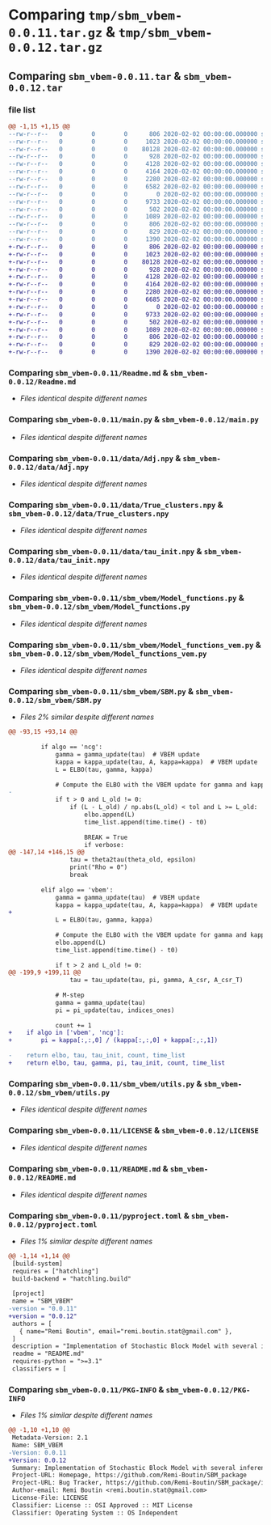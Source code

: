 # Comparing `tmp/sbm_vbem-0.0.11.tar.gz` & `tmp/sbm_vbem-0.0.12.tar.gz`

## Comparing `sbm_vbem-0.0.11.tar` & `sbm_vbem-0.0.12.tar`

### file list

```diff
@@ -1,15 +1,15 @@
--rw-r--r--   0        0        0      806 2020-02-02 00:00:00.000000 sbm_vbem-0.0.11/Readme.md
--rw-r--r--   0        0        0     1023 2020-02-02 00:00:00.000000 sbm_vbem-0.0.11/main.py
--rw-r--r--   0        0        0    80128 2020-02-02 00:00:00.000000 sbm_vbem-0.0.11/data/Adj.npy
--rw-r--r--   0        0        0      928 2020-02-02 00:00:00.000000 sbm_vbem-0.0.11/data/True_clusters.npy
--rw-r--r--   0        0        0     4128 2020-02-02 00:00:00.000000 sbm_vbem-0.0.11/data/tau_init.npy
--rw-r--r--   0        0        0     4164 2020-02-02 00:00:00.000000 sbm_vbem-0.0.11/sbm_vbem/Model_functions.py
--rw-r--r--   0        0        0     2280 2020-02-02 00:00:00.000000 sbm_vbem-0.0.11/sbm_vbem/Model_functions_vem.py
--rw-r--r--   0        0        0     6582 2020-02-02 00:00:00.000000 sbm_vbem-0.0.11/sbm_vbem/SBM.py
--rw-r--r--   0        0        0        0 2020-02-02 00:00:00.000000 sbm_vbem-0.0.11/sbm_vbem/__init__.py
--rw-r--r--   0        0        0     9733 2020-02-02 00:00:00.000000 sbm_vbem-0.0.11/sbm_vbem/utils.py
--rw-r--r--   0        0        0      502 2020-02-02 00:00:00.000000 sbm_vbem-0.0.11/.gitignore
--rw-r--r--   0        0        0     1089 2020-02-02 00:00:00.000000 sbm_vbem-0.0.11/LICENSE
--rw-r--r--   0        0        0      806 2020-02-02 00:00:00.000000 sbm_vbem-0.0.11/README.md
--rw-r--r--   0        0        0      829 2020-02-02 00:00:00.000000 sbm_vbem-0.0.11/pyproject.toml
--rw-r--r--   0        0        0     1390 2020-02-02 00:00:00.000000 sbm_vbem-0.0.11/PKG-INFO
+-rw-r--r--   0        0        0      806 2020-02-02 00:00:00.000000 sbm_vbem-0.0.12/Readme.md
+-rw-r--r--   0        0        0     1023 2020-02-02 00:00:00.000000 sbm_vbem-0.0.12/main.py
+-rw-r--r--   0        0        0    80128 2020-02-02 00:00:00.000000 sbm_vbem-0.0.12/data/Adj.npy
+-rw-r--r--   0        0        0      928 2020-02-02 00:00:00.000000 sbm_vbem-0.0.12/data/True_clusters.npy
+-rw-r--r--   0        0        0     4128 2020-02-02 00:00:00.000000 sbm_vbem-0.0.12/data/tau_init.npy
+-rw-r--r--   0        0        0     4164 2020-02-02 00:00:00.000000 sbm_vbem-0.0.12/sbm_vbem/Model_functions.py
+-rw-r--r--   0        0        0     2280 2020-02-02 00:00:00.000000 sbm_vbem-0.0.12/sbm_vbem/Model_functions_vem.py
+-rw-r--r--   0        0        0     6685 2020-02-02 00:00:00.000000 sbm_vbem-0.0.12/sbm_vbem/SBM.py
+-rw-r--r--   0        0        0        0 2020-02-02 00:00:00.000000 sbm_vbem-0.0.12/sbm_vbem/__init__.py
+-rw-r--r--   0        0        0     9733 2020-02-02 00:00:00.000000 sbm_vbem-0.0.12/sbm_vbem/utils.py
+-rw-r--r--   0        0        0      502 2020-02-02 00:00:00.000000 sbm_vbem-0.0.12/.gitignore
+-rw-r--r--   0        0        0     1089 2020-02-02 00:00:00.000000 sbm_vbem-0.0.12/LICENSE
+-rw-r--r--   0        0        0      806 2020-02-02 00:00:00.000000 sbm_vbem-0.0.12/README.md
+-rw-r--r--   0        0        0      829 2020-02-02 00:00:00.000000 sbm_vbem-0.0.12/pyproject.toml
+-rw-r--r--   0        0        0     1390 2020-02-02 00:00:00.000000 sbm_vbem-0.0.12/PKG-INFO
```

### Comparing `sbm_vbem-0.0.11/Readme.md` & `sbm_vbem-0.0.12/Readme.md`

 * *Files identical despite different names*

### Comparing `sbm_vbem-0.0.11/main.py` & `sbm_vbem-0.0.12/main.py`

 * *Files identical despite different names*

### Comparing `sbm_vbem-0.0.11/data/Adj.npy` & `sbm_vbem-0.0.12/data/Adj.npy`

 * *Files identical despite different names*

### Comparing `sbm_vbem-0.0.11/data/True_clusters.npy` & `sbm_vbem-0.0.12/data/True_clusters.npy`

 * *Files identical despite different names*

### Comparing `sbm_vbem-0.0.11/data/tau_init.npy` & `sbm_vbem-0.0.12/data/tau_init.npy`

 * *Files identical despite different names*

### Comparing `sbm_vbem-0.0.11/sbm_vbem/Model_functions.py` & `sbm_vbem-0.0.12/sbm_vbem/Model_functions.py`

 * *Files identical despite different names*

### Comparing `sbm_vbem-0.0.11/sbm_vbem/Model_functions_vem.py` & `sbm_vbem-0.0.12/sbm_vbem/Model_functions_vem.py`

 * *Files identical despite different names*

### Comparing `sbm_vbem-0.0.11/sbm_vbem/SBM.py` & `sbm_vbem-0.0.12/sbm_vbem/SBM.py`

 * *Files 2% similar despite different names*

```diff
@@ -93,15 +93,14 @@
 
         if algo == 'ncg':
             gamma = gamma_update(tau)  # VBEM update
             kappa = kappa_update(tau, A, kappa=kappa)  # VBEM update
             L = ELBO(tau, gamma, kappa)
 
             # Compute the ELBO with the VBEM update for gamma and kappa
-
             if t > 0 and L_old != 0:
                 if (L - L_old) / np.abs(L_old) < tol and L >= L_old:
                     elbo.append(L)
                     time_list.append(time.time() - t0)
 
                     BREAK = True
                     if verbose:
@@ -147,14 +146,15 @@
                 tau = theta2tau(theta_old, epsilon)
                 print("Rho = 0")
                 break
 
         elif algo == 'vbem':
             gamma = gamma_update(tau)  # VBEM update
             kappa = kappa_update(tau, A, kappa=kappa)  # VBEM update
+
             L = ELBO(tau, gamma, kappa)
 
             # Compute the ELBO with the VBEM update for gamma and kappa
             elbo.append(L)
             time_list.append(time.time() - t0)
 
             if t > 2 and L_old != 0:
@@ -199,9 +199,11 @@
                 tau = tau_update(tau, pi, gamma, A_csr, A_csr_T)
 
             # M-step
             gamma = gamma_update(tau)
             pi = pi_update(tau, indices_ones)
 
             count += 1
+    if algo in ['vbem', 'ncg']:
+        pi = kappa[:,:,0] / (kappa[:,:,0] + kappa[:,:,1])
 
-    return elbo, tau, tau_init, count, time_list
+    return elbo, tau, gamma, pi, tau_init, count, time_list
```

### Comparing `sbm_vbem-0.0.11/sbm_vbem/utils.py` & `sbm_vbem-0.0.12/sbm_vbem/utils.py`

 * *Files identical despite different names*

### Comparing `sbm_vbem-0.0.11/LICENSE` & `sbm_vbem-0.0.12/LICENSE`

 * *Files identical despite different names*

### Comparing `sbm_vbem-0.0.11/README.md` & `sbm_vbem-0.0.12/README.md`

 * *Files identical despite different names*

### Comparing `sbm_vbem-0.0.11/pyproject.toml` & `sbm_vbem-0.0.12/pyproject.toml`

 * *Files 1% similar despite different names*

```diff
@@ -1,14 +1,14 @@
 [build-system]
 requires = ["hatchling"]
 build-backend = "hatchling.build"
 
 [project]
 name = "SBM_VBEM"
-version = "0.0.11"
+version = "0.0.12"
 authors = [
   { name="Remi Boutin", email="remi.boutin.stat@gmail.com" },
 ]
 description = "Implementation of Stochastic Block Model with several inference strategy (VBEM, VEM, Natural conjugate gradients)"
 readme = "README.md"
 requires-python = ">=3.1"
 classifiers = [
```

### Comparing `sbm_vbem-0.0.11/PKG-INFO` & `sbm_vbem-0.0.12/PKG-INFO`

 * *Files 1% similar despite different names*

```diff
@@ -1,10 +1,10 @@
 Metadata-Version: 2.1
 Name: SBM_VBEM
-Version: 0.0.11
+Version: 0.0.12
 Summary: Implementation of Stochastic Block Model with several inference strategy (VBEM, VEM, Natural conjugate gradients)
 Project-URL: Homepage, https://github.com/Remi-Boutin/SBM_package
 Project-URL: Bug Tracker, https://github.com/Remi-Boutin/SBM_package/issues
 Author-email: Remi Boutin <remi.boutin.stat@gmail.com>
 License-File: LICENSE
 Classifier: License :: OSI Approved :: MIT License
 Classifier: Operating System :: OS Independent
```

